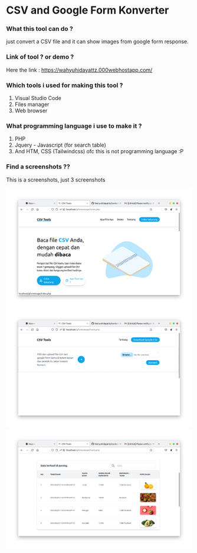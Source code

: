 # CSV and Google Form Konverter

### What this tool can do ?

just convert a CSV file and it can show images from google form response.

### Link of tool ? or demo ?

Here the link : https://wahyuhidayattz.000webhostapp.com/

### Which tools i used for making this tool ?

1. Visual Studio Code
2. Files manager
3. Web browser

### What programming language i use to make it ?

1. PHP
2. Jquery - Javascript (for search table)
3. And HTM, CSS (Tailwindcss) ofc this is not programming language :P

### Find a screenshots ??

This is a screenshots, just 3 screenshots

![](/images/1.png)
![](/images/2.png)
![](/images/3.png)